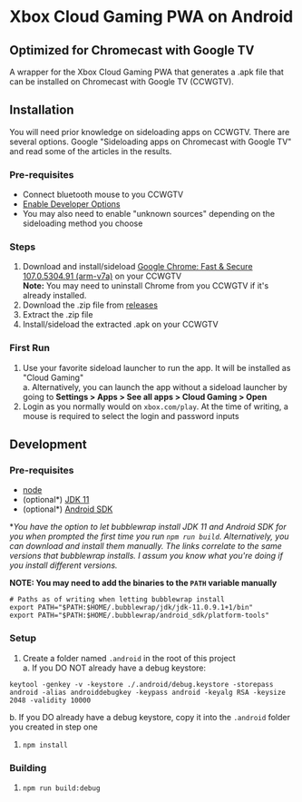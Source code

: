 # Xbox Cloud Gaming PWA on Android
## Optimized for Chromecast with Google TV
A wrapper for the Xbox Cloud Gaming PWA that generates a .apk file that can be installed on Chromecast with Google TV (CCWGTV).

## Installation
You will need prior knowledge on sideloading apps on CCWGTV. There are several options. Google "Sideloading apps on Chromecast with Google TV" and read some of the articles in the results.

### Pre-requisites
- Connect bluetooth mouse to you CCWGTV
- [Enable Developer Options](https://developers.google.com/cast/docs/android_tv_receiver/debugging#setting_up_for_development)
- You may also need to enable "unknown sources" depending on the sideloading method you choose

### Steps
1. Download and install/sideload [Google Chrome: Fast & Secure 107.0.5304.91 (arm-v7a)](https://www.apkmirror.com/apk/google-inc/chrome/chrome-107-0-5304-91-release/google-chrome-fast-secure-107-0-5304-91-5-android-apk-download/download/?key=e27e2cd57d80b879bc4be28ee3c9785f129bfa05&forcebaseapk=true) on your CCWGTV  
  **Note:** You may need to uninstall Chrome from you CCWGTV if it's already installed.
1. Download the .zip file from [releases](https://github.com/djbreen7/xbox-cloud-gaming-android/releases/tag/0.1.0)
1. Extract the .zip file
1. Install/sideload the extracted .apk on your CCWGTV

### First Run
1. Use your favorite sideload launcher to run the app. It will be installed as "Cloud Gaming"  
  a. Alternatively, you can launch the app without a sideload launcher by going to **Settings > Apps > See all apps > Cloud Gaming > Open**
1. Login as you normally would on `xbox.com/play`. At the time of writing, a mouse is required to select the login and password inputs
  
## Development

### Pre-requisites
- [node](https://nodejs.org/en/)
- (optional*) [JDK 11](https://github.com/AdoptOpenJDK/openjdk11-binaries/releases/)
- (optional*) [Android SDK](https://developer.android.com/about/versions/11/setup-sdk#get-sdk)

*_You have the option to let bubblewrap install JDK 11 and Android SDK for you when prompted the first time you run `npm run build`. Alternatively, you can download and install them manually. The links correlate to the same versions that bubblewrap installs. I assum you know what you're doing if you install different versions._


**NOTE: You may need to add the binaries to the `PATH` variable manually**
```shell
# Paths as of writing when letting bubblewrap install
export PATH="$PATH:$HOME/.bubblewrap/jdk/jdk-11.0.9.1+1/bin"
export PATH="$PATH:$HOME/.bubblewrap/android_sdk/platform-tools"
```

### Setup
1. Create a folder named `.android` in the root of this project  
a. If you DO NOT already have a debug keystore:  
```shell
keytool -genkey -v -keystore ./.android/debug.keystore -storepass android -alias androiddebugkey -keypass android -keyalg RSA -keysize 2048 -validity 10000
```  
b. If you DO already have a debug keystore, copy it into the `.android` folder you created in step one
1. `npm install`

### Building
1. `npm run build:debug`



